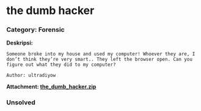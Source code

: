# the dumb hacker
### Category: Forensic

**Deskripsi:**
```
Someone broke into my house and used my computer! Whoever they are, I don’t think they’re very smart.. They left the browser open. Can you figure out what they did to my computer?

Author: ultradiyow
```
**Attachment: [the_dumb_hacker.zip](https://github.com/FieryBanana101/COMPFEST-16_TeamBaruBelajarCTF/blob/main/Qualification/the%20dumb%20hacker/the_dumb_hacker.zip)**

### Unsolved
